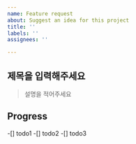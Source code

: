 ```yaml
---
name: Feature request
about: Suggest an idea for this project
title: ''
labels: ''
assignees: ''

---
```


## 제목을 입력해주세요

> 설명을 적어주세요

## Progress

-[] todo1
-[] todo2
-[] todo3
